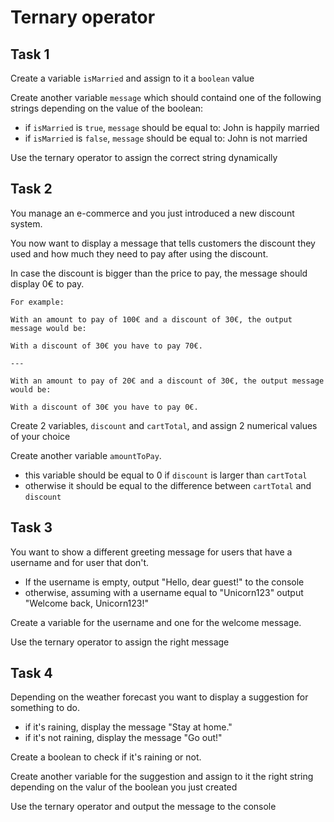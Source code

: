 # Ternary operator

## Task 1

Create a variable `isMarried` and assign to it a `boolean` value

Create another variable `message` which should containd one of the following strings depending on the value of the boolean:

- if `isMarried` is `true`, `message` should be equal to: John is happily married
- if `isMarried` is `false`, `message` should be equal to: John is not married

Use the ternary operator to assign the correct string dynamically

## Task 2
 
You manage an e-commerce and you just introduced a new discount system.

You now want to display a message that tells customers the discount they used and how much they need to pay after using the discount.

In case the discount is bigger than the price to pay, the message should display 0€ to pay.

```plaintext
For example:

With an amount to pay of 100€ and a discount of 30€, the output message would be:

With a discount of 30€ you have to pay 70€. 

---

With an amount to pay of 20€ and a discount of 30€, the output message would be:

With a discount of 30€ you have to pay 0€. 
```

Create 2 variables, `discount` and `cartTotal`, and assign 2 numerical values of your choice

Create another variable `amountToPay`.

- this variable should be equal to 0 if `discount` is larger than `cartTotal`
- otherwise it should be equal to the difference between `cartTotal` and `discount`

## Task 3

You want to show a different greeting message for users that have a username and for user that don't.

- If the username is empty, output "Hello, dear guest!" to the console
- otherwise, assuming with a username equal to "Unicorn123" output 
 "Welcome back, Unicorn123!"

Create a variable for the username and one for the welcome message.

Use the ternary operator to assign the right message

## Task 4

Depending on the weather forecast you want to display a suggestion for something
to do.

- if it's raining, display the message "Stay at home."
- if it's not raining, display the message "Go out!"

Create a boolean to check if it's raining or not.

Create another variable for the suggestion and assign to it the right string
depending on the valur of the boolean you just created

Use the ternary operator and output the message to the console
